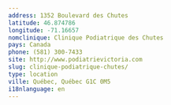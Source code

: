 ```yaml
---
address: 1352 Boulevard des Chutes
latitude: 46.874786
longitude: -71.16657
nomclinique: Clinique Podiatrique des Chutes
pays: Canada
phone: (581) 300-7433
site: http://www.podiatrievictoria.com
slug: clinique-podiatrique-chutes/
type: location
ville: Québec, Québec G1C 0M5
i18nlanguage: en
---
```


